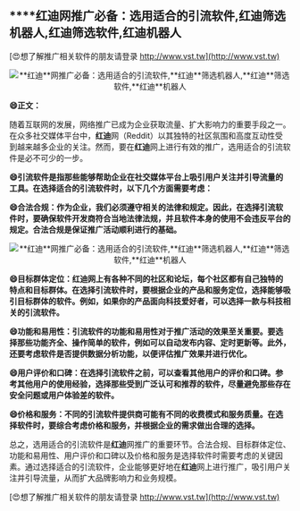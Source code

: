 ## ****红迪**网推广必备：选用适合的引流软件,**红迪**筛选机器人,**红迪**筛选软件,**红迪**机器人**

[😍想了解推广相关软件的朋友请登录 http://www.vst.tw](http://www.vst.tw)

 <center><img src="https://vst.tw/MP4/tuiguang/png/3.png" alt="**红迪**网推广必备：选用适合的引流软件,**红迪**筛选机器人,**红迪**筛选软件,**红迪**机器人"></center>

**😄正文：**

随着互联网的发展，网络推广已成为企业获取流量、扩大影响力的重要手段之一。在众多社交媒体平台中，**红迪**网（Reddit）以其独特的社区氛围和高度互动性受到越来越多企业的关注。然而，要在**红迪**网上进行有效的推广，选用适合的引流软件是必不可少的一步。

**😄引流软件是指那些能够帮助企业在社交媒体平台上吸引用户关注并引导流量的工具。在选择适合的引流软件时，以下几个方面需要考虑：**

**😄合法合规：作为企业，我们必须遵守相关的法律和规定。因此，在选择引流软件时，要确保软件开发商符合当地法律法规，并且软件本身的使用不会违反平台的规定。合法合规是保证推广活动顺利进行的基础。**

 <center><img src="https://vst.tw/MP4/tuiguang/png/0.png" alt="**红迪**网推广必备：选用适合的引流软件,**红迪**筛选机器人,**红迪**筛选软件,**红迪**机器人"></center>

**😄目标群体定位：**红迪**网上有各种不同的社区和论坛，每个社区都有自己独特的特点和目标群体。在选择引流软件时，要根据企业的产品和服务定位，选择能够吸引目标群体的软件。例如，如果你的产品面向科技爱好者，可以选择一款与科技相关的引流软件。**

**😄功能和易用性：引流软件的功能和易用性对于推广活动的效果至关重要。要选择那些功能齐全、操作简单的软件，例如可以自动发布内容、定时更新等。此外，还要考虑软件是否提供数据分析功能，以便评估推广效果并进行优化。**

**😄用户评价和口碑：在选择引流软件之前，可以查看其他用户的评价和口碑。参考其他用户的使用经验，选择那些受到广泛认可和推荐的软件，尽量避免那些存在安全问题或用户体验差的软件。**

**😄价格和服务：不同的引流软件提供商可能有不同的收费模式和服务质量。在选择软件时，要综合考虑价格和服务，并根据企业的需求做出合理的选择。**

总之，选用适合的引流软件是**红迪**网推广的重要环节。合法合规、目标群体定位、功能和易用性、用户评价和口碑以及价格和服务是选择软件时需要考虑的关键因素。通过选择适合的引流软件，企业能够更好地在**红迪**网上进行推广，吸引用户关注并引导流量，从而扩大品牌影响力和业务规模。

[😍想了解推广相关软件的朋友请登录 http://www.vst.tw](http://www.vst.tw)



